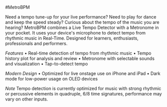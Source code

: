 #MetroBPM

Need a tempo tune-up for your live performance? Need to play for dance and keep the speed steady? Curious about the tempo of the music you are hearing? MetroBPM combines a Live Tempo Detector with a Metronome in your pocket. It uses your device's microphone to detect tempo from rhythmic music in Real-Time. Designed for learners, enthusiasts, professionals and performers.

*Features*
• Real-time detection of tempo from rhythmic music
• Tempo history plot for analysis and review
• Metronome with selectable sounds and visualization
• Tap-to-detect tempo

*Modern Design*
• Optimized for live onstage use on iPhone and iPad
• Dark mode for low-power usage on OLED devices

*Note*
Tempo detection is currently optimized for music with strong rhythmic or percussive elements in quadruple, 6/8 time signatures, performance may vary on other inputs.
